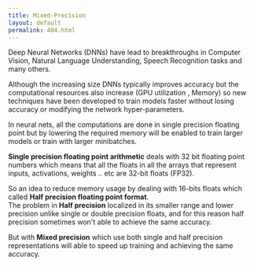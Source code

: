 ```yaml
---
title: Mixed-Precision 
layout: default
permalink: 404.html
---
```



Deep Neural Networks (DNNs) have lead to breakthroughs in Computer Vision, Natural Language Understanding, Speech Recognition tasks and many others.  
  
Although the increasing size DNNs typically improves accuracy but the computational resources also increase (GPU utilization , Memory) so new techniques have been developed to train models faster without losing accuracy or modifying the network hyper-parameters.  
    
In neural nets, all the computations are done in single precision floating point but by lowering the required memory will be enabled to train larger models or train with larger minibatches.  
  
**Single precision floating point arithmetic**  deals with 32 bit floating point numbers which means that all the floats in all the arrays that represent inputs, activations, weights .. etc are 32-bit floats (FP32).  
   
So an idea to reduce memory usage by dealing with 16-bits floats which called **Half precision floating point format**.    
The problem in **Half precision** localized in its smaller range and lower precision unlike single or double precision floats, and for this reason half precision sometimes won't able to achieve the same accuracy.  

But with **Mixed precision** which use both single and half precision representations will able to speed up training and achieving the same accuracy.



